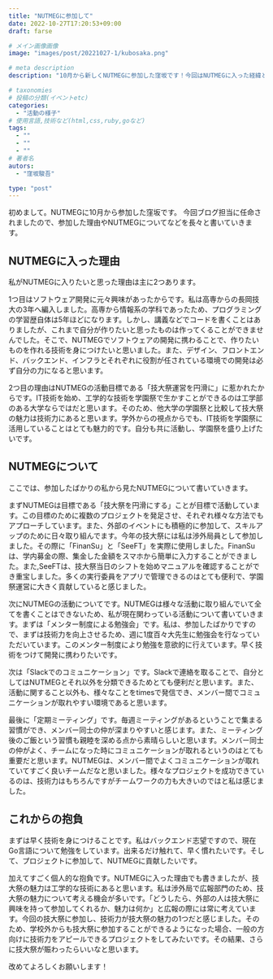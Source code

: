 ```yaml
---
title: "NUTMEGに参加して"
date: 2022-10-27T17:20:53+09:00
draft: farse

# メイン画像画像
image: "images/post/20221027-1/kubosaka.png"

# meta description
description: "10月から新しくNUTMEGに参加した窪坂です！今回はNUTMEGに入った経緯とNUTMEGについて書いていきます！"

# taxonomies
# 投稿の分類(イベントetc)
categories:
  - "活動の様子"
# 使用言語,技術など(html,css,ruby,goなど)
tags:
  - ""
  - ""
  - ""
# 著者名
autors:
  - "窪坂駿吾"

type: "post"
---
```

初めまして。NUTMEGに10月から参加した窪坂です。
今回ブログ担当に任命されましたので、参加した理由やNUTMEGについてなどを長々と書いていきます。


## NUTMEGに入った理由
私がNUTMEGに入りたいと思った理由は主に2つあります。

1つ目はソフトウェア開発に元々興味があったからです。私は高専からの長岡技大の3年へ編入しました。高専から情報系の学科であったため、プログラミングの学習歴自体は5年ほどになります。しかし、講義などでコードを書くことはありましたが、これまで自分が作りたいと思ったものは作ってくることができませんでした。そこで、NUTMEGでソフトウェアの開発に携わることで、作りたいものを作れる技術を身につけたいと思いました。また、デザイン、フロントエンド、バックエンド、インフラとそれぞれに役割が任されている環境での開発は必ず自分の力になると思います。

2つ目の理由はNUTMEGの活動目標である「技大祭運営を円滑に」に惹かれたからです。IT技術を始め、工学的な技術を学園祭で生かすことができるのは工学部のある大学ならではだと思います。そのため、他大学の学園祭と比較して技大祭の魅力は技術力にあると思います。学外からの視点からでも、IT技術を学園祭に活用していることはとても魅力的です。自分も共に活動し、学園祭を盛り上げたいです。

## NUTMEGについて
ここでは、参加したばかりの私から見たNUTMEGについて書いていきます。

まずNUTMEGは目標である「技大祭を円滑にする」ことが目標で活動しています。この目標のために複数のプロジェクトを発足させ、それぞれ様々な方法でもアプローチしています。また、外部のイベントにも積極的に参加して、スキルアップのために日々取り組んでます。今年の技大祭には私は渉外局員として参加しました。その際に「FinanSu」と「SeeFT」を実際に使用しました。FinanSuは、学内募金の際、集金した金額をスマホから簡単に入力することができました。また,SeeFTは、技大祭当日のシフトを始めマニュアルを確認することができ重宝しました。多くの実行委員をアプリで管理できるのはとても便利で、学園祭運営に大きく貢献していると感じました。

次にNUTMEGの活動についてです。NUTMEGは様々な活動に取り組んでいて全てを書くことはできないため、私が現在関わっている活動について書いていきます。まずは「メンター制度による勉強会」です。私は、参加したばかりですので、まずは技術力を向上させるため、週に1度百々大先生に勉強会を行なっていただいています。このメンター制度により勉強を意欲的に行えています。早く技術をつけて開発に携わりたいです。

次は「Slackでのコミュニケーション」です。Slackで連絡を取ることで、自分としてはNUTMEGとそれ以外を分類できるためとても便利だと思います。また、活動に関すること以外も、様々なことをtimesで発信でき、メンバー間でコミュニケーションが取れやすい環境であると思います。

最後に「定期ミーティング」です。毎週ミーティングがあるということで集まる習慣ができ、メンバー同士の仲が深まりやすいと感じます。また、ミーティング後のご飯という習慣も親睦を深める点から素晴らしいと思います。メンバー同士の仲がよく、チームになった時にコミュニケーションが取れるというのはとても重要だと思います。NUTMEGは、メンバー間でよくコミュニケーションが取れていてすごく良いチームだなと思いました。様々なプロジェクトを成功できているのは、技術力はもちろんですがチームワークの力も大きいのではと私は感じました。

## これからの抱負
まずは早く技術を身につけることです。私はバックエンド志望ですので、現在Go言語について勉強をしています。出来るだけ触れて、早く慣れたいです。そして、プロジェクトに参加して、NUTMEGに貢献したいです。

加えてすごく個人的な抱負です。NUTMEGに入った理由でも書きましたが、技大祭の魅力は工学的な技術にあると思います。私は渉外局で広報部門のため、技大祭の魅力について考える機会が多いです。「どうしたら、外部の人は技大祭に興味を持って参加してくれるか、魅力は何か」と広報の際には常に考えています。今回の技大祭に参加し、技術力が技大祭の魅力の1つだと感じました。そのため、学校外からも技大祭に参加することができるようになった場合、一般の方向けに技術力をアピールできるプロジェクトをしてみたいです。その結果、さらに技大祭が賑わったらいいなと思います。

改めてよろしくお願いします！

